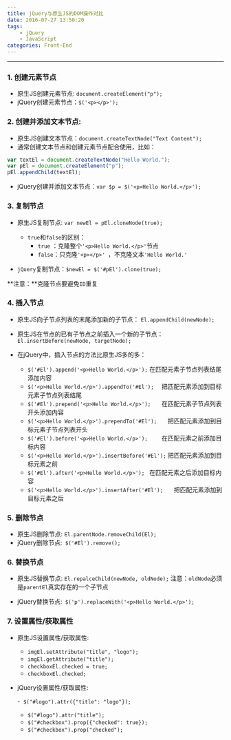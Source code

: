 ```yaml
---
title: jQuery与原生JS的DOM操作对比 
date: 2016-07-27 13:50:20
tags: 
    - jQuery
    - JavaScript
categories: Front-End
---
```


---

### 1. 创建元素节点

- 原生JS创建元素节点: `document.createElement("p");`
- jQuery创建元素节点：`$('<p></p>');`

### 2. 创建并添加文本节点:

- 原生JS创建文本节点：`document.createTextNode("Text Content");`
- 通常创建文本节点和创建元素节点配合使用，比如：
```javascript
var textEl = document.createTextNode("Hello World.");
var pEl = document.createElement("p");
pEl.appendChild(textEl);
```

- jQuery创建并添加文本节点：`var $p = $('<p>Hello World.</p>');`

### 3. 复制节点

- 原生JS复制节点: `var newEl = pEl.cloneNode(true);  `
	- `true`和`false`的区别：
        - `true` ：克隆整个`'<p>Hello World.</p>'`节点
        - `false`：只克隆`'<p></p>' `，不克隆文本`'Hello World.'`

- `jQuery`复制节点：`$newEl = $('#pEl').clone(true);`

**注意：**克隆节点要避免`ID`重复

### 4. 插入节点

- 原生JS向子节点列表的末尾添加新的子节点：
`El.appendChild(newNode);`
- 原生JS在节点的已有子节点之前插入一个新的子节点：
`El.insertBefore(newNode, targetNode);`

- 在jQuery中，插入节点的方法比原生JS多的多：
  - `$('#El').append('<p>Hello World.</p>');`		     在匹配元素子节点列表结尾添加内容
  - `$('<p>Hello World.</p>').appendTo('#El');  `   	 把匹配元素添加到目标元素子节点列表结尾
  - `$('#El').prepend('<p>Hello World.</p>');	`	 在匹配元素子节点列表开头添加内容
  - `$('<p>Hello World.</p>').prependTo('#El');   `  把匹配元素添加到目标元素子节点列表开头
  - `$('#El').before('<p>Hello World.</p>');	`	     在匹配元素之前添加目标内容
  - `$('<p>Hello World.</p>').insertBefore('#El');` 	  把匹配元素添加到目标元素之前
  - `$('#El').after('<p>Hello World.</p>');	`	      在匹配元素之后添加目标内容
  - `$('<p>Hello World.</p>').insertAfter('#El');	`  	  把匹配元素添加到目标元素之后

### 5. 删除节点

- 原生JS删除节点: `El.parentNode.removeChild(El);`
- jQuery删除节点:` $('#El').remove();`

### 6. 替换节点

- 原生JS替换节点: `El.repalceChild(newNode, oldNode);`
注意：`oldNode`必须是`parentEl`真实存在的一个子节点

- jQuery替换节点:` $('p').replaceWith('<p>Hello World.</p>');`

### 7. 设置属性/获取属性

- 原生JS设置属性/获取属性:
   - `imgEl.setAttribute("title", "logo");`
   - `imgEl.getAttribute("title");`
   - `checkboxEl.checked = true;`
   - `checkboxEl.checked;`

- jQuery设置属性/获取属性:

   -` $("#logo").attr({"title": "logo"});`
   - `$("#logo").attr("title");`
   - `$("#checkbox").prop({"checked": true});`
   - `$("#checkbox").prop("checked");`
